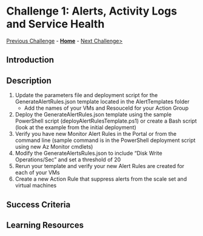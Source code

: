 # Challenge 1: Alerts, Activity Logs and Service Health

[Previous Challenge](./00-Getting-Started.md) - **[Home](../README.md)** - [Next Challenge>](./02-Monitoring-Basics-And-Dashboards.md)

## Introduction

## Description

1. Update the parameters file and deployment script for the GenerateAlertRules.json template located in the AlertTemplates folder
    - Add the names of your VMs and ResouceId for your Action Group
2. Deploy the GenerateAlertRules.json template using the sample PowerShell script (deployAlertRulesTemplate.ps1) or create a Bash script (look at the example from the initial deployment)
3. Verify you have new Monitor Alert Rules in the Portal or from the command line (sample command is in the PowerShell deployment script using new Az Monitor cmdlets)
4. Modify the GenerateAlertsRules.json to include “Disk Write Operations/Sec” and set a threshold of 20
5. Rerun your template and verify your new Alert Rules are created for each of your VMs
6. Create a new Action Rule that suppress alerts from the scale set and virtual machines

## Success Criteria

## Learning Resources
